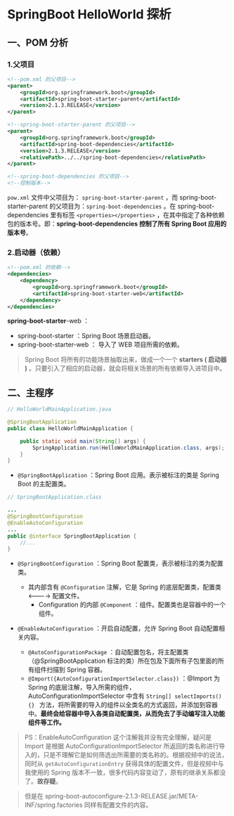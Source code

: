 # SpringBoot HelloWorld 探析

## 一、POM 分析

### 1.父项目

```xml
<!--pom.xml 的父项目-->
<parent>
    <groupId>org.springframework.boot</groupId>
    <artifactId>spring-boot-starter-parent</artifactId>
    <version>2.1.3.RELEASE</version>
</parent>

<!--spring-boot-starter-parent 的父项目-->
<parent>
    <groupId>org.springframework.boot</groupId>
    <artifactId>spring-boot-dependencies</artifactId>
    <version>2.1.3.RELEASE</version>
    <relativePath>../../spring-boot-dependencies</relativePath>
</parent>

<!--spring-boot-dependencies 的父项目-->
<!--控制版本-->
```

`pow.xml` 文件中父项目为： `spring-boot-starter-parent` ，而 spring-boot-starter-parent 的父项目为：`spring-boot-dependencies` 。在 spring-boot-dependencies 里有标签 `<properties></properties>` ，在其中指定了各种依赖包的版本号。即：**spring-boot-dependencies 控制了所有 Spring Boot 应用的版本号**。

### 2.启动器（依赖）

```xml
<!--pom.xml 的依赖-->
<dependencies>
    <dependency>
        <groupId>org.springframework.boot</groupId>
        <artifactId>spring-boot-starter-web</artifactId>
    </dependency>
</dependencies>
```

**spring-boot-starter**-web ：

- spring-boot-starter ：Spring Boot 场景启动器。
- spring-boot-starter-web ： 导入了 WEB 项目所需的依赖。

> Spring Boot 将所有的功能场景抽取出来，做成一个一个 **starters ( 启动器 )** 。只要引入了相应的启动器，就会将相关场景的所有依赖导入进项目中。

## 二、主程序

```java
// HelloWorldMainApplication.java

@SpringBootApplication
public class HelloWorldMainApplication {

    public static void main(String[] args) {
        SpringApplication.run(HelloWorldMainApplication.class, args);
    }
}
```

- `@SpringBootApplication` ：Spring Boot 应用。表示被标注的类是 Spring Boot 的主配置类。

```java
// SpringBootApplication.class

...
@SpringBootConfiguration
@EnableAutoConfiguration
...
public @interface SpringBootApplication {
    //...
}
```

- `@SpringBootConfiguration` ：Spring Boot 配置类，表示被标注的类为配置类。
  - 其内部含有 `@Configuration` 注解，它是 Spring 的底层配置类，配置类 <----> 配置文件。
    - Configuration 的内部 `@Component` ：组件。配置类也是容器中的一个组件。

- `@EnableAutoConfiguration` ：开启自动配置，允许 Spring Boot 自动配置相关内容。 
  - `@AutoConfigurationPackage` ：自动配置包名，将主配置类（@SpringBootApplication 标注的类）所在包及下面所有子包里面的所有组件扫描到 Spring 容器。
  - `@Import({AutoConfigurationImportSelector.class})` ：@Import 为 Spring 的底层注解，导入所需的组件，AutoConfigurationImportSelector 中含有 `String[] selectImports() {} ` 方法，将所需要的导入的组件以全类名的方式返回，并添加到容器中。**最终会给容器中导入各类自动配置类，从而免去了手动编写注入功能组件等工作。**

> PS：EnableAutoConfiguration 这个注解我并没有完全理解，疑问是 Import 是根据 AutoConfigurationImportSelector 所返回的类名称进行导入的，只是不理解它是如何筛选出所需要的类名称的。根据视频中的说法，同时从 `getAutoConfigurationEntry` 获得具体的配置文件，但是视频中与我使用的 Spring 版本不一致，很多代码内容变动了，原有的继承关系都没了。**故存疑**。

> 但是在 spring-boot-autoconfigure-2.1.3-RELEASE.jar/META-INF/spring.factories 同样有配置文件的内容。

